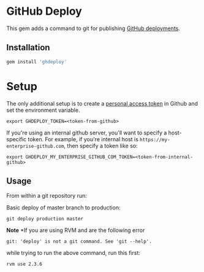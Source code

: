 # GitHub Deploy

This gem adds a command to git for publishing [GitHub deployments](https://developer.github.com/v3/repos/deployments/).

## Installation

```ruby
gem install 'ghdeploy'
```

# Setup
The only additional setup is to create a [personal access token](https://github.com/settings/tokens) in Github and set the environment variable.
```
export GHDEPLOY_TOKEN=<token-from-github>
```
If you're using an internal github server, you'll want to specify a host-specific token.
For example, if you're internal host is `https://my-enterprise-github.com`, then specify a token like so:
```
export GHDEPLOY_MY_ENTERPRISE_GITHUB_COM_TOKEN=<token-from-internal-github>
```

## Usage

From within a git repository run:

Basic deploy of master branch to production:
```
git deploy production master
```

**Note** *If you are using RVM and are the following error 

```
git: 'deploy' is not a git command. See 'git --help'.
```
while trying to run the above command, run this first:
```
rvm use 2.3.6
```